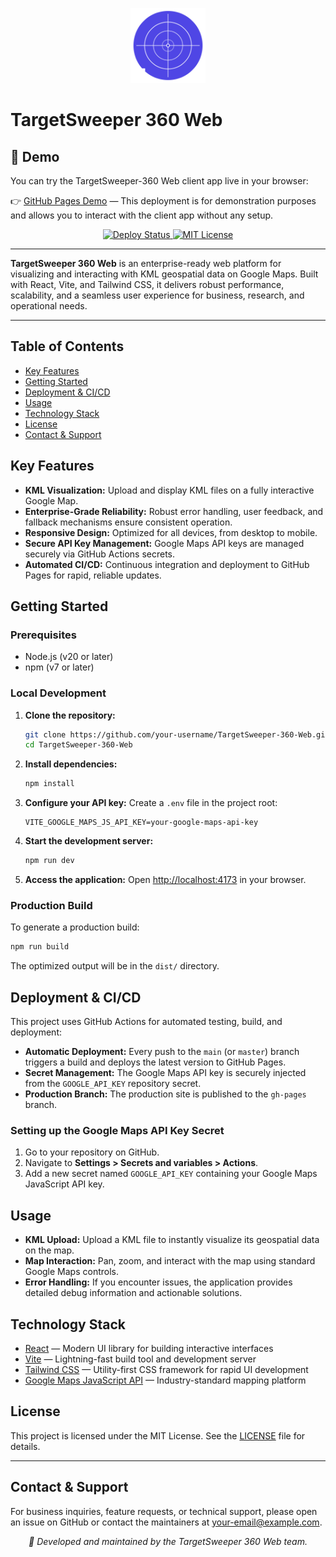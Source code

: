 <p align="center">
   <img src="public/icon-base.svg" alt="TargetSweeper 360 Logo" width="120" />
</p>

# TargetSweeper 360 Web

## 🚀 Demo

You can try the TargetSweeper-360 Web client app live in your browser:

👉 [GitHub Pages Demo](https://izocel.github.io/TargetSweeper-360-Web/) — This deployment is for demonstration purposes and allows you to interact with the client app without any setup.

<p align="center">
   <a href="https://github.com/TargetSweeper-360-Web/TargetSweeper-360-Web/actions/workflows/deploy.yml">
      <img src="https://github.com/TargetSweeper-360-Web/TargetSweeper-360-Web/actions/workflows/deploy.yml/badge.svg" alt="Deploy Status" />
   </a>
   <a href="https://github.com/TargetSweeper-360-Web/TargetSweeper-360-Web/blob/main/LICENSE">
      <img src="https://img.shields.io/badge/license-MIT-blue.svg" alt="MIT License" />
   </a>
</p>

---

**TargetSweeper 360 Web** is an enterprise-ready web platform for visualizing and interacting with KML geospatial data on Google Maps. Built with React, Vite, and Tailwind CSS, it delivers robust performance, scalability, and a seamless user experience for business, research, and operational needs.

---

## Table of Contents

- [Key Features](#key-features)
- [Getting Started](#getting-started)
- [Deployment & CI/CD](#deployment--cicd)
- [Usage](#usage)
- [Technology Stack](#technology-stack)
- [License](#license)
- [Contact & Support](#contact--support)

## Key Features

- **KML Visualization:** Upload and display KML files on a fully interactive Google Map.
- **Enterprise-Grade Reliability:** Robust error handling, user feedback, and fallback mechanisms ensure consistent operation.
- **Responsive Design:** Optimized for all devices, from desktop to mobile.
- **Secure API Key Management:** Google Maps API keys are managed securely via GitHub Actions secrets.
- **Automated CI/CD:** Continuous integration and deployment to GitHub Pages for rapid, reliable updates.

## Getting Started

### Prerequisites

- Node.js (v20 or later)
- npm (v7 or later)

### Local Development

1. **Clone the repository:**
   ```bash
   git clone https://github.com/your-username/TargetSweeper-360-Web.git
   cd TargetSweeper-360-Web
   ```
2. **Install dependencies:**
   ```bash
   npm install
   ```
3. **Configure your API key:**
   Create a `.env` file in the project root:
   ```env
   VITE_GOOGLE_MAPS_JS_API_KEY=your-google-maps-api-key
   ```
4. **Start the development server:**
   ```bash
   npm run dev
   ```
5. **Access the application:**
   Open [http://localhost:4173](http://localhost:4173) in your browser.

### Production Build

To generate a production build:

```bash
npm run build
```

The optimized output will be in the `dist/` directory.

## Deployment & CI/CD

This project uses GitHub Actions for automated testing, build, and deployment:

- **Automatic Deployment:** Every push to the `main` (or `master`) branch triggers a build and deploys the latest version to GitHub Pages.
- **Secret Management:** The Google Maps API key is securely injected from the `GOOGLE_API_KEY` repository secret.
- **Production Branch:** The production site is published to the `gh-pages` branch.

### Setting up the Google Maps API Key Secret

1. Go to your repository on GitHub.
2. Navigate to **Settings > Secrets and variables > Actions**.
3. Add a new secret named `GOOGLE_API_KEY` containing your Google Maps JavaScript API key.

## Usage

- **KML Upload:** Upload a KML file to instantly visualize its geospatial data on the map.
- **Map Interaction:** Pan, zoom, and interact with the map using standard Google Maps controls.
- **Error Handling:** If you encounter issues, the application provides detailed debug information and actionable solutions.

## Technology Stack

- [React](https://react.dev/) — Modern UI library for building interactive interfaces
- [Vite](https://vitejs.dev/) — Lightning-fast build tool and development server
- [Tailwind CSS](https://tailwindcss.com/) — Utility-first CSS framework for rapid UI development
- [Google Maps JavaScript API](https://developers.google.com/maps/documentation/javascript/overview) — Industry-standard mapping platform

## License

This project is licensed under the MIT License. See the [LICENSE](LICENSE) file for details.

---

## Contact & Support

For business inquiries, feature requests, or technical support, please open an issue on GitHub or contact the maintainers at [your-email@example.com](mailto:your-email@example.com).

<p align="center">
   <em>💖 Developed and maintained by the TargetSweeper 360 Web team.</em>
</p>
